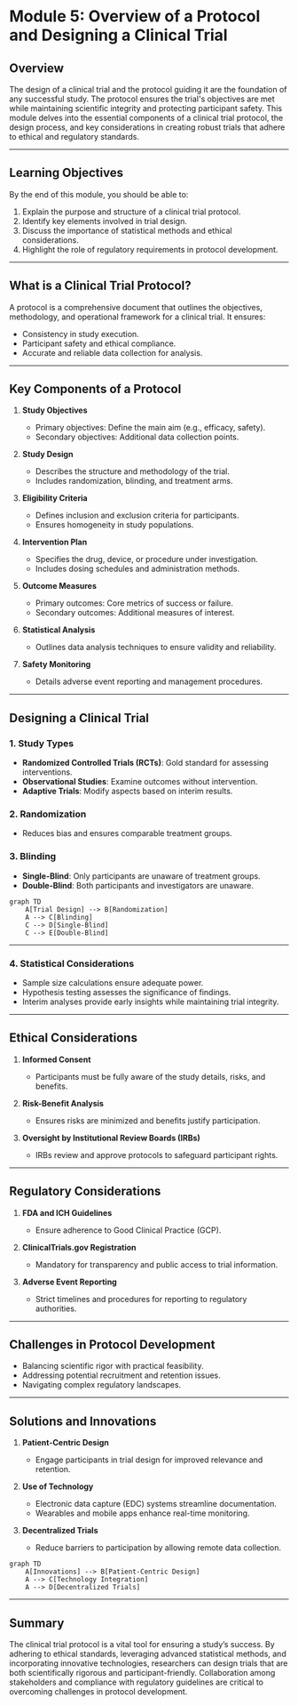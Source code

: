 # Module 5: Overview of a Protocol and Designing a Clinical Trial

## **Overview**
The design of a clinical trial and the protocol guiding it are the foundation of any successful study. The protocol ensures the trial's objectives are met while maintaining scientific integrity and protecting participant safety. This module delves into the essential components of a clinical trial protocol, the design process, and key considerations in creating robust trials that adhere to ethical and regulatory standards.

---

## **Learning Objectives**

By the end of this module, you should be able to:
1. Explain the purpose and structure of a clinical trial protocol.
2. Identify key elements involved in trial design.
3. Discuss the importance of statistical methods and ethical considerations.
4. Highlight the role of regulatory requirements in protocol development.

---

## **What is a Clinical Trial Protocol?**

A protocol is a comprehensive document that outlines the objectives, methodology, and operational framework for a clinical trial. It ensures:
- Consistency in study execution.
- Participant safety and ethical compliance.
- Accurate and reliable data collection for analysis.

---

## **Key Components of a Protocol**

1. **Study Objectives**  
   - Primary objectives: Define the main aim (e.g., efficacy, safety).  
   - Secondary objectives: Additional data collection points.  

2. **Study Design**  
   - Describes the structure and methodology of the trial.  
   - Includes randomization, blinding, and treatment arms.  

3. **Eligibility Criteria**  
   - Defines inclusion and exclusion criteria for participants.  
   - Ensures homogeneity in study populations.  

4. **Intervention Plan**  
   - Specifies the drug, device, or procedure under investigation.  
   - Includes dosing schedules and administration methods.  

5. **Outcome Measures**  
   - Primary outcomes: Core metrics of success or failure.  
   - Secondary outcomes: Additional measures of interest.  

6. **Statistical Analysis**  
   - Outlines data analysis techniques to ensure validity and reliability.  

7. **Safety Monitoring**  
   - Details adverse event reporting and management procedures.  

---

## **Designing a Clinical Trial**

### **1. Study Types**
- **Randomized Controlled Trials (RCTs)**: Gold standard for assessing interventions.
- **Observational Studies**: Examine outcomes without intervention.
- **Adaptive Trials**: Modify aspects based on interim results.

### **2. Randomization**
- Reduces bias and ensures comparable treatment groups.

### **3. Blinding**
- **Single-Blind**: Only participants are unaware of treatment groups.  
- **Double-Blind**: Both participants and investigators are unaware.  

```mermaid
graph TD
    A[Trial Design] --> B[Randomization]
    A --> C[Blinding]
    C --> D[Single-Blind]
    C --> E[Double-Blind]
```

---

### **4. Statistical Considerations**
- Sample size calculations ensure adequate power.
- Hypothesis testing assesses the significance of findings.
- Interim analyses provide early insights while maintaining trial integrity.

---

## **Ethical Considerations**

1. **Informed Consent**  
   - Participants must be fully aware of the study details, risks, and benefits.

2. **Risk-Benefit Analysis**  
   - Ensures risks are minimized and benefits justify participation.

3. **Oversight by Institutional Review Boards (IRBs)**  
   - IRBs review and approve protocols to safeguard participant rights.

---

## **Regulatory Considerations**

1. **FDA and ICH Guidelines**  
   - Ensure adherence to Good Clinical Practice (GCP).  

2. **ClinicalTrials.gov Registration**  
   - Mandatory for transparency and public access to trial information.  

3. **Adverse Event Reporting**  
   - Strict timelines and procedures for reporting to regulatory authorities.

---

## **Challenges in Protocol Development**

- Balancing scientific rigor with practical feasibility.
- Addressing potential recruitment and retention issues.
- Navigating complex regulatory landscapes.

---

## **Solutions and Innovations**

1. **Patient-Centric Design**  
   - Engage participants in trial design for improved relevance and retention.

2. **Use of Technology**  
   - Electronic data capture (EDC) systems streamline documentation.  
   - Wearables and mobile apps enhance real-time monitoring.  

3. **Decentralized Trials**  
   - Reduce barriers to participation by allowing remote data collection.

```mermaid
graph TD
    A[Innovations] --> B[Patient-Centric Design]
    A --> C[Technology Integration]
    A --> D[Decentralized Trials]
```

---

## **Summary**

The clinical trial protocol is a vital tool for ensuring a study’s success. By adhering to ethical standards, leveraging advanced statistical methods, and incorporating innovative technologies, researchers can design trials that are both scientifically rigorous and participant-friendly. Collaboration among stakeholders and compliance with regulatory guidelines are critical to overcoming challenges in protocol development.
